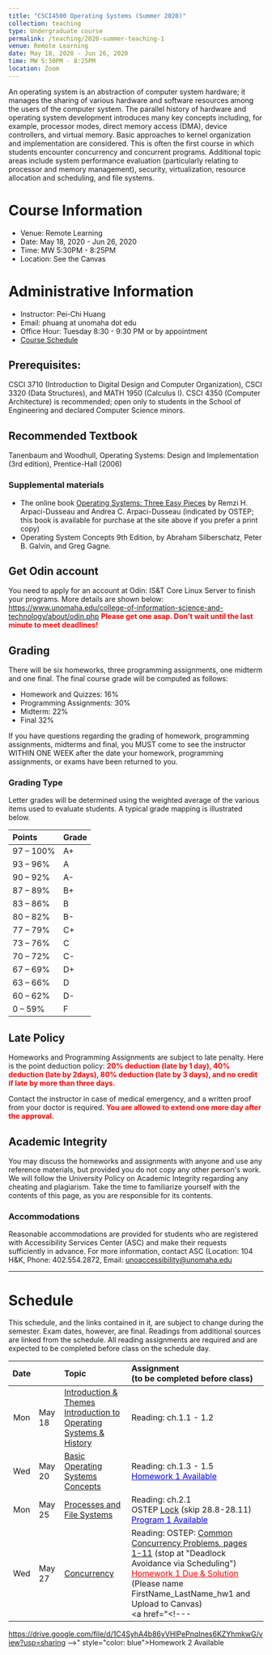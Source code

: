 ```yaml
---
title: "CSCI4500 Operating Systems (Summer 2020)"
collection: teaching
type: Undergraduate course
permalink: /teaching/2020-summer-teaching-1
venue: Remote Learning
date: May 18, 2020 - Jun 26, 2020
time: MW 5:30PM - 8:25PM
location: Zoom  
---
```


An operating system is an abstraction of computer system hardware; it manages the sharing of various hardware and software resources among the users of the computer system. The parallel history of hardware and operating system development introduces many key concepts including, for example, processor modes, direct memory access (DMA), device controllers, and virtual memory. Basic approaches to kernel organization and implementation are considered. This is often the first course in which students encounter concurrency and concurrent programs. Additional topic areas include system performance evaluation (particularly relating to processor and memory management), security, virtualization, resource allocation and scheduling, and  file systems.

# Course Information
* Venue: Remote Learning
* Date: May 18, 2020 - Jun 26, 2020
* Time: MW 5:30PM - 8:25PM
* Location: See the Canvas 

# Administrative Information
* Instructor: Pei-Chi Huang
* Email: phuang at unomaha dot edu
* Office Hour: Tuesday 8:30 - 9:30 PM or by appointment <!---, PKI 174A Building or by appointment * Class Info: TTH 12:00PM - 1:15PM, PKI 274 Building --> 
* [Course Schedule](#schedule)      

## Prerequisites:
CSCI 3710 (Introduction to Digital Design and Computer Organization), CSCI 3320 (Data Structures), and MATH 1950 (Calculus I). CSCI 4350 (Computer Architecture) is recommended; open only to students in the School of Engineering and declared Computer Science minors.

## Recommended Textbook
Tanenbaum and Woodhull, Operating Systems: Design and Implementation (3rd edition), Prentice-Hall (2006)

### Supplemental materials
* The online book [Operating Systems: Three Easy Pieces](http://pages.cs.wisc.edu/~remzi/OSTEP/) by Remzi H. Arpaci-Dusseau and Andrea C. Arpaci-Dusseau (indicated by OSTEP; this book is available for purchase at the site above if you prefer a print copy)
* Operating System Concepts 9th Edition, by Abraham Silberschatz, Peter B. Galvin, and Greg Gagne.

## Get Odin account
You need to apply for an account at Odin: IS&T Core Linux Server to finish your programs. More details are shown below:
https://www.unomaha.edu/college-of-information-science-and-technology/about/odin.php 
<span style="color:red"> **Please get one asap. Don't wait until the last minute to meet deadlines!** </span>

## Grading
There will be six homeworks, three programming assignments, one midterm and one final.
The final course grade will be computed as follows:

* Homework and Quizzes: 16%
* Programming Assignments: 30%
* Midterm: 22%
* Final 32%

If you have questions regarding the grading of homework, programming assignments, midterms and final, you MUST come to see the instructor WITHIN ONE WEEK after the date your homework, programming assignments, or exams have been returned to you.

### Grading Type
 Letter grades will be determined using the weighted average of the various items used to evaluate students. A typical grade mapping is illustrated below.

|Points	   | Grade |
|:---------|:------|
|97 – 100% | A+    |
|93 – 96%  | A     |
|90 – 92%  | A-    |
|87 – 89%  | B+    |
|83 – 86%  | B     |
|80 – 82%  | B-    |
|77 – 79%  | C+    |
|73 – 76%  | C     |
|70 – 72%  | C-    |
|67 – 69%  | D+    |
|63 – 66%  | D     |
|60 – 62%  | D-    |
|0 – 59%   | F     |

## Late Policy
Homeworks and Programming Assignments are subject to late penalty. Here is the point deduction policy: <span style="color:red"> **20% deduction (late by 1 day), 40% deduction (late by 2days), 80% deduction (late by 3 days), and no credit if late by more than three days.** </span>

Contact the instructor in case of medical emergency, and a written proof from your doctor is required. <span style="color:red"> **You are allowed to extend one more day after the approval.** </span>

## Academic Integrity
You may discuss the homeworks and assignments with anyone and use any reference materials, but provided you do not copy any other person's work. We will follow the University Policy on Academic Integrity regarding any cheating and plagiarism. Take the time to familiarize yourself with the contents of this page, as you are responsible for its contents.

### Accommodations 
Reasonable accommodations are provided for students who are registered with Accessibility Services Center (ASC) and make their requests sufficiently in advance. For more information, contact ASC (Location: 104 H&K, Phone: 402.554.2872, Email: [unoaccessibility@unomaha.edu](unoaccessibility@unomaha.edu)

---------------------------------------------------------------------------------------------------------------
# Schedule
This schedule, and the links contained in it, are subject to change during the semester. Exam dates, however, are final.
Readings from additional sources are linked from the schedule. All reading assignments are required and are expected to be completed before class on the schedule day.

| Date |           |               Topic                 | Assignment <br>(to be completed before class) |
|:----:|:----------|:------------------------------------|:----------------------------------------------|
| Mon  | May 18 | [Introduction & Themes](https://drive.google.com/file/d/1z4MxQtp75F2xu7-tTIWmQGHe4_VGt4sZ/view?usp=sharing) <br> [Introduction to Operating Systems & History](https://drive.google.com/file/d/1r7WNxaYdfaUjNryxELsYN7UnlUIIXWUN/view?usp=sharing) |    Reading: ch.1.1 - 1.2  |
| Wed | May 20 |  [Basic Operating Systems Concepts](https://drive.google.com/file/d/12avSu5nSzZnw0URonpE5EAiLlJhGwyRn/view?usp=sharing)  | Reading: ch.1.3 - 1.5 <br> <a href="<!---https://drive.google.com/file/d/1Eiegb0mmqcxdHwyntymiADw3D3g-Lnt9/view?usp=sharing --> " style="color: blue"> Homework 1 Available</a> |
| Mon  | May 25 | [Processes and File Systems](https://drive.google.com/file/d/1u9PDI84dMFSbit3ie_BT4lMJYR2Z6FVt/view?usp=sharing)   | Reading: ch.2.1 <br> OSTEP [Lock](http://pages.cs.wisc.edu/~remzi/OSTEP/threads-locks.pdf) (skip 28.8-28.11) <br>  <a href="<!--- https://drive.google.com/file/d/1GPoElL5mT6n0Psft_MYcep_JdArB1VRH/view?usp=sharing -->" style="color: blue">Program 1 Available</a>  |
| Wed  | May 27 | [Concurrency](https://drive.google.com/file/d/1-MXunnb4MSH-XYhFOHvMJaV6-HTVrTmL/view?usp=sharing) | Reading: OSTEP: [Common Concurrency Problems, pages 1-11](http://pages.cs.wisc.edu/~remzi/OSTEP/threads-bugs.pdf) (stop at "Deadlock Avoidance via Scheduling") <br>  <a href="<!---  https://drive.google.com/file/d/1H9g2GmeFIGQGd67ctUrPU_XjliLOOZqz/view?usp=sharing -->" style="color: red">Homework 1 Due & Solution</a> (Please name FirstName_LastName_hw1 and Upload to Canvas)  <br> <a href="<!---     
https://drive.google.com/file/d/1C4SyhA4b86yVHlPePnqInes6KZYhmkwG/view?usp=sharing -->" style="color: blue">Homework 2 Available</a>

